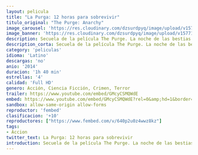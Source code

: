 ```yaml
---
layout: pelicula
title: "La Purga: 12 horas para sobrevivir"
titulo_original: "The Purge: Anarchy"
image_carousel: 'https://res.cloudinary.com/dzsurdpyq/image/upload/v1577168739/12-horas-para-sobrevivir-min.jpg'
image_banner: 'https://res.cloudinary.com/dzsurdpyq/image/upload/v1577168821/12-horas-para-sobrevivir-banner.jpg'
description: Secuela de la película The Purge. La noche de las bestias (2013). En la película original, el gobierno de Estados Unidos permite que, durante una noche, cualquier acto vandálico sea legal. De esta forma intentan reducir el número de criminales, ya que las cárceles del país se encuentran saturadas. La idea surge de la teoría de que todo ser humano tiene maldad en su interior, maldad que en algún momento saldrá a la luz. En esta situación, las personas que tienen dinero tienen más posibilidades que las pobres, ya que estas últimas no tienen los medios necesarios para defenderse de los que les quieran hacer daño. Así, una pregunta sale a la luz ¿Cómo poder sobrevivir a los criminales sin convertirse en uno?
description_corta: Secuela de la película The Purge. La noche de las bestias (2013). En la película original, el gobierno de Estados Unidos permite que, durante una noche, cualquier acto vandálico sea legal. De esta forma intentan reducir...
category: 'peliculas'
idioma: 'Latino'
descargas: 'no'
anio: '2014'
duracion: '1h 40 min'
estrellas: '4'
calidad: 'Full HD'
genero: Acción, Ciencia Ficción, Crimen, Terror
trailer: https://www.youtube.com/embed/GMcyCSMQWdE
embed: https://www.youtube.com/embed/GMcyCSMQWdE?rel=0&amp;hd=1&border=0&wmode=opaque&enablejsapi=1&modestbranding=1&controls=1&showinfo=1
sandbox: allow-same-origin allow-forms
reproductor: 'fembed'
clasificacion: '+10'
reproductores: ["https://www.fembed.com/v/640p2u0z4wwz8kz"]
tags:
- Accion
twitter_text: La Purga: 12 horas para sobrevivir
introduction: Secuela de la película The Purge. La noche de las bestias (2013). En la película original, el gobierno de Estados Unidos permite que, durante una noche, cualquier acto vandálico sea legal. De esta forma intentan reducir...
---
```












